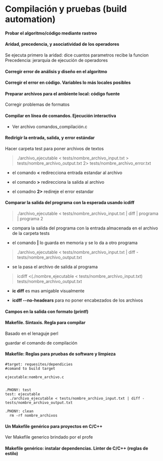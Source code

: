 # Compilación y pruebas (build automation)

#### Probar el algoritmo/código mediante rastreo
#### Aridad, precedencia, y asociatividad de los operadores
Se ejecuta primero la aridad: dice cuantos parametros recibe la funcion
Precedencia: jerarquia de ejecución de operadores

#### Corregir error de análisis y diseño en el algoritmo

#### Corregir el error en código. Variables lo más locales posibles

#### Preparar archivos para el ambiente local: código fuente
Corregir problemas de formatos

#### Compilar en línea de comandos. Ejecución interactiva
- Ver archivo comandos_compilación.c

#### Redirigir la entrada, salida, y error estándar
Hacer carpeta test para poner archivos de textos 

>./archivo_ejecutable < tests/nombre_archivo_input.txt > tests/nombre_archivo_output.txt 2> tests/nombre_archivo_error.txt
>
- el comando **<** redirecciona entrada estandar al archivo 

- el comando **>** redirecciona la salida al archivo 

- el comadno **2>** redireje el error estandar


#### Comparar la salida del programa con la esperada usando icdiff
> ./archivo_ejecutable < tests/nombre_archivo_input.txt | diff | programa | programa 2
> 
- compara la salida del programa con la entrada almacenada en el archivo de la carpeta tests 

- el comando **|** lo guarda en memoria y se lo da a otro programa 

> ./archivo_ejecutable < tests/nombre_archivo_input.txt | diff - tests/nombre_archivo_output.txt
>
- se la pasa el archivo de salida al programa 


> icdiff <(./nombre_ejecutable < tests/nombre_archivo_input.txt) tests/nombre_archivo_output.txt
>
- **ic diff** es mas amigable visualmente

- **icdff --no-headears** para no poner encabezados de los archivos

#### Campos en la salida con formato (printf)
#### Makefile. Sintaxis. Regla para compilar
Basado en el lenaguje perl

guardar el comando de compilación


#### Makefile: Reglas para pruebas de software y limpieza
~~~
#target: requesites/dependicies
#comand to build target

ejecutable:nombre_archivo.c


.PHONY: test
test: ejecutable
  ./archivo_ejecutable < tests/nombre_archivo_input.txt | diff - tests/nombre_archivo_output.txt
  
.PHONY: clean  
  rm -rf nombre_archivos
~~~

#### Un Makefile genérico para proyectos en C/C++
Ver Makefile generico brindado por el profe

#### Makefile genérico: instalar dependencias. Linter de C/C++ (reglas de estilo)
  
